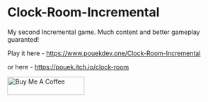 # Clock-Room-Incremental
My second Incremental game. Much content and better gameplay guaranted!

Play it here - https://www.pouekdev.one/Clock-Room-Incremental

or here - https://pouek.itch.io/clock-room

<a href="https://www.buymeacoffee.com/pouek" target="_blank"><img src="https://cdn.buymeacoffee.com/buttons/default-orange.png" alt="Buy Me A Coffee" height="41" width="174"></a>
